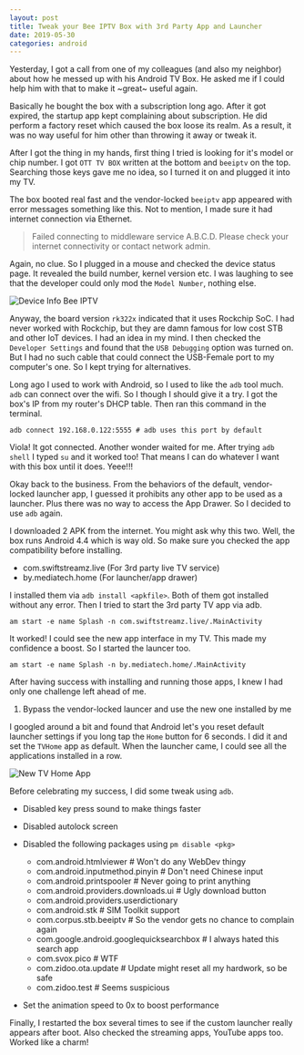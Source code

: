 ```yaml
---
layout: post
title: Tweak your Bee IPTV Box with 3rd Party App and Launcher
date: 2019-05-30
categories: android
---
```

Yesterday, I got a call from one of my colleagues (and also my neighbor) about how he messed up with his Android TV Box. He asked me if I could help him with that to make it ~great~ useful again.

Basically he bought the box with a subscription long ago. After it got expired, the startup app kept complaining about subscription. He did perform a factory reset which caused the box loose its realm. As a result, it was no way useful for him other than throwing it away or tweak it.

After I got the thing in my hands, first thing I tried is looking for it's model or chip number. I got `OTT TV BOX` written at the bottom and `beeiptv` on the top. Searching those keys gave me no idea, so I turned it on and plugged it into my TV.

The box booted real fast and the vendor-locked `beeiptv` app appeared with error messages something like this. Not to mention, I made sure it had internet connection via Ethernet.

> Failed connecting to middleware service A.B.C.D. Please check your internet connectivity or contact network admin.

Again, no clue. So I plugged in a mouse and checked the device status page. It revealed the build number, kernel version etc. I was laughing to see that the developer could only mod the `Model Number`, nothing else.

![Device Info Bee IPTV](https://i.imgur.com/FI2bzOq.png)

Anyway, the board version `rk322x` indicated that it uses Rockchip SoC. I had never worked with Rockchip, but they are damn famous for low cost STB and other IoT devices. I had an idea in my mind. I then checked the `Developer Settings` and found that the `USB Debugging` option was turned on. But I had no such cable that could connect the USB-Female port to my computer's one. So I kept trying for alternatives.

Long ago I used to work with Android, so I used to like the `adb` tool much. `adb` can connect over the wifi. So I though I should give it a try. I got the box's IP from my router's DHCP table. Then ran this command in the terminal.

```
adb connect 192.168.0.122:5555 # adb uses this port by default
```

Viola! It got connected. Another wonder waited for me. After trying `adb shell` I typed `su` and it worked too! That means I can do whatever I want with this box until it does. Yeee!!!

Okay back to the business. From the behaviors of the default, vendor-locked launcher app, I guessed it prohibits any other app to be used as a launcher. Plus there was no way to access the App Drawer. So I decided to use `adb` again.

I downloaded 2 APK from the internet. You might ask why this two. Well, the box runs Android 4.4 which is way old. So make sure you checked the app compatibility before installing.

* com.swiftstreamz.live (For 3rd party live TV service)
* by.mediatech.home (For launcher/app drawer)

I installed them via `adb install <apkfile>`. Both of them got installed without any error. Then I tried to start the 3rd party TV app via adb.

```
am start -e name Splash -n com.swiftstreamz.live/.MainActivity
```

It worked! I could see the new app interface in my TV. This made my confidence a boost. So I started the launcer too.

```
am start -e name Splash -n by.mediatech.home/.MainActivity
```
After having success with installing and running those apps, I knew I had only one challenge left ahead of me.

1. Bypass the vendor-locked launcer and use the new one installed by me

I googled around a bit and found that Android let's you reset default launcher settings if you long tap the `Home` button for 6 seconds. I did it and set the `TVHome` app as default. When the launcher came, I could see all the applications installed in a row.

![New TV Home App](https://i.imgur.com/eskp7sG.jpg)

Before celebrating my success, I did some tweak using `adb`.

* Disabled key press sound to make things faster
* Disabled autolock screen
* Disabled the following packages using `pm disable <pkg>`
    
    * com.android.htmlviewer # Won't do any WebDev thingy
    * com.android.inputmethod.pinyin # Don't need Chinese input
    * com.android.printspooler # Never going to print anything
    * com.android.providers.downloads.ui # Ugly download button
    * com.android.providers.userdictionary
    * com.android.stk # SIM Toolkit support
    * com.corpus.stb.beeiptv # So the vendor gets no chance to complain again
    * com.google.android.googlequicksearchbox # I always hated this search app
    * com.svox.pico # WTF
    * com.zidoo.ota.update # Update might reset all my hardwork, so be safe
    * com.zidoo.test # Seems suspicious
    
* Set the animation speed to 0x to boost performance

Finally, I restarted the box several times to see if the custom launcher really appears after boot. Also checked the streaming apps, YouTube apps too. Worked like a charm!
